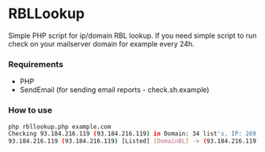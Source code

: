RBLLookup
=========

Simple PHP script for ip/domain RBL lookup. If you need simple script to run check on your mailserver domain for example every 24h.

### Requirements

* PHP
* SendEmail (for sending email reports - check.sh.example)

### How to use

```bash
php rbllookup.php example.com
Checking 93.184.216.119 (93.184.216.119) in Domain: 34 list's, IP: 269 list's ->
93.184.216.119 (93.184.216.119) [Listed] [DomainBL] -> (93.184.216.119.dbl.spamhaus.org 93.184.216.119.black.uribl.com 93.184.216.119.grey.uribl.com 93.184.216.119.multi.uribl.com 93.184.216.119.red.uribl.com )
```
